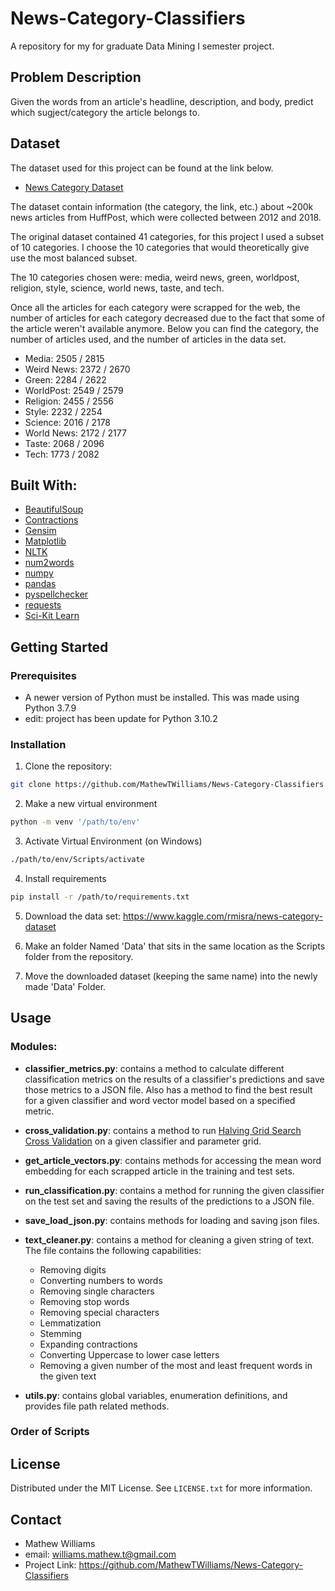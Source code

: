 # News-Category-Classifiers
A repository for my for graduate Data Mining I semester project. 

## Problem Description
Given the words from an article's headline, description, and body, predict which sugject/category the article belongs to. 

## Dataset
The dataset used for this project can be found at the link below. 

- [News Category Dataset](https://www.kaggle.com/rmisra/news-category-dataset)

The dataset contain information (the category, the link, etc.) about ~200k news articles from HuffPost, which were collected between 2012 and 2018.

The original dataset contained 41 categories, for this project I used a subset of 10 categories. I choose the 10 categories that would theoretically give use the most balanced subset. 

The 10 categories chosen were: media, weird news, green, worldpost, religion, style, science, world news, taste, and tech. 

Once all the articles for each category were scrapped for the web, the number of articles for each category decreased due to the fact that some of the article weren't available anymore. Below you can find the category, the number of articles used, and the number of articles in the data set. 

- Media: 2505 / 2815
- Weird News: 2372 / 2670
- Green: 2284 / 2622
- WorldPost: 2549 / 2579
- Religion: 2455 / 2556
- Style: 2232 / 2254
- Science: 2016 / 2178
- World News: 2172 / 2177
- Taste: 2068 / 2096
- Tech: 1773 / 2082

## Built With: 
- [BeautifulSoup](https://www.crummy.com/software/BeautifulSoup/bs4/doc/)
- [Contractions](https://github.com/kootenpv/contractions)
- [Gensim](https://radimrehurek.com/gensim/)
- [Matplotlib](https://matplotlib.org/)
- [NLTK](https://www.nltk.org/)
- [num2words](https://github.com/savoirfairelinux/num2words)
- [numpy](https://numpy.org/)
- [pandas](https://pandas.pydata.org/)
- [pyspellchecker](https://github.com/barrust/pyspellchecker)
- [requests](https://docs.python-requests.org/en/latest/)
- [Sci-Kit Learn](https://scikit-learn.org/stable/)

## Getting Started

### Prerequisites
- A newer version of Python must be installed. This was made using Python 3.7.9
- edit: project has been update for Python 3.10.2

### Installation
1. Clone the repository: 
```sh
git clone https://github.com/MathewTWilliams/News-Category-Classifiers
```
2. Make a new virtual environment
```sh
python -m venv '/path/to/env'
```
3. Activate Virtual Environment (on Windows)
```sh
./path/to/env/Scripts/activate
```

4. Install requirements
```sh
pip install -r /path/to/requirements.txt
```
5. Download the data set: https://www.kaggle.com/rmisra/news-category-dataset

6. Make an folder Named 'Data' that sits in the same location as the Scripts folder from the repository.

7. Move the downloaded dataset (keeping the same name) into the newly made 'Data' Folder.

## Usage
### Modules: 
- **classifier_metrics.py**: contains a method to calculate different classification metrics on the results of a classifier's predictions and save those metrics to a JSON file. Also has a method to find the best result for a given classifier and word vector model based on a specified metric. 

-  **cross_validation.py**: contains a method to run [Halving Grid Search Cross Validation](https://scikit-learn.org/stable/modules/generated/sklearn.model_selection.HalvingGridSearchCV.html) on a given classifier and parameter grid. 

- **get_article_vectors.py**: contains methods for accessing the mean word embedding for each scrapped article in the training and test sets. 

- **run_classification.py**: contains a method for running the given classifier on the test set and saving the results of the predictions to a JSON file. 

- **save_load_json.py**: contains methods for loading and saving json files. 

- **text_cleaner.py**: contains a method for cleaning a given string of text. The file contains the following capabilities:

  - Removing digits
  - Converting numbers to words
  - Removing single characters
  - Removing stop words
  - Removing special characters
  - Lemmatization
  - Stemming
  - Expanding contractions
  - Converting Uppercase to lower case letters
  - Removing a given number of the most and least frequent words in the given text

- **utils.py**: contains global variables, enumeration definitions, and provides file path related methods. 
### Order of Scripts

## License
Distributed under the MIT License. See ```LICENSE.txt``` for more information. 

## Contact
- Mathew Williams
- email: williams.mathew.t@gmail.com
- Project Link: https://github.com/MathewTWilliams/News-Category-Classifiers 
